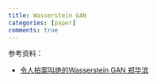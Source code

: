 ```yaml
---
title: Wasserstein GAN
categories: [paper]
comments: true
---
```


参考资料：
+ [令人拍案叫绝的Wasserstein GAN
郑华滨](https://zhuanlan.zhihu.com/p/25071913)